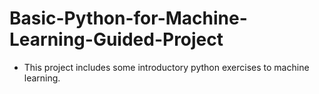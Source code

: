 # Basic-Python-for-Machine-Learning-Guided-Project
- This project includes some introductory python exercises to machine learning.
